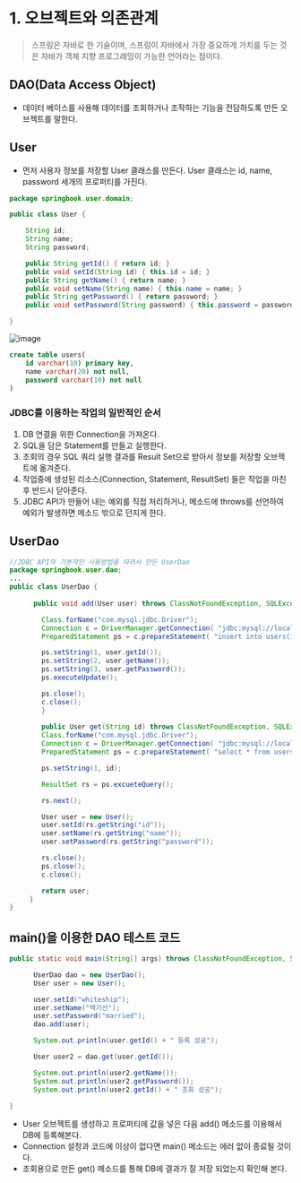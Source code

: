 # 1. 오브젝트와 의존관계
>스프링은 자바로 한 기술이며, 스프링이 자바에서 가장 중요하게 가치를 두는 것은 자바가 객체 지향 프로그래밍이 가능한 언어라는 점이다.

## DAO(Data Access Object)
- 데이터 베이스를 사용해 데이터를 조회하거나 조작하는 기능을 전담하도록 만든 오브젝트를 말한다.

## User
- 먼저 사용자 정보를 저장할 User 클래스를 만든다. User 클래스는 id, name, password 세개의 프로퍼티를 가진다.
```java
package springbook.user.domain;

public class User { 

    String id;
    String name;
    String password;

    public String getId() { return id; } 
    public void setId(String id) { this.id = id; } 
    public String getName() { return name; }
    public void setName(String name) { this.name = name; } 
    public String getPassword() { return password; } 
    public void setPassword(String password) { this.password = password; } 

}
```
![image](https://user-images.githubusercontent.com/37647995/115255247-07d57600-a169-11eb-9cf7-6dbe9d23f83e.png)
```sql
create table users(
	id varchar(10) primary key,
	name varchar(20) not null,
	password varchar(10) not null
)
```
### JDBC를 이용하는 작업의 일반적인 순서
1. DB 연결을 위한 Connection을 가져온다.
2. SQL을 담은 Statement를 만들고 실행한다.
3. 조회의 경우 SQL 쿼리 실행 결과를 Result Set으로 받아서 정보를 저장할 오브젝트에 옮겨준다.
4. 작업중에 생성된 리소스(Connection, Statement, ResultSet) 들은 작업을 마친 후 반드시 닫아준다.
5. JDBC API가 만들어 내는 예외를 직접 처리하거나, 메소드에 throws를 선언하여 예외가 발생하면 메소드 밖으로 던지게 한다.

## UserDao
```java
//JDBC API의 기본적인 사용방법을 따라서 만든 UserDao
package springbook.user.dao;
...
public class UserDao { 
	
      public void add(User user) throws ClassNotFoundException, SQLException {

        Class.forName("com.mysql.jdbc.Driver");
        Connection c = DriverManager.getConnection( "jdbc:mysql://localhost/springbook", "spring", "book");
        PreparedStatement ps = c.prepareStatement( "insert into users(id, name, password) values(?,?,?)");

        ps.setString(1, user.getId());
        ps.setString(2, user.getName());
        ps.setString(3, user.getPassword());
        ps.executeUpdate();

        ps.close();
        c.close();
		}
		
		public User get(String id) throws ClassNotFoundException, SQLException { 
        Class.forName("com.mysql.jdbc.Driver");
        Connection c = DriverManager.getConnection( "jdbc:mysql://localhost/springbook", "spring", "book");
        PreparedStatement ps = c.prepareStatement( "select * from users where id = ?");

        ps.setString(1, id);

        ResultSet rs = ps.excueteQuery();

        rs.next();

        User user = new User();
        user.setId(rs.getString("id"));
        user.setName(rs.getString("name"));
        user.setPassword(rs.getString("password"));

        rs.close();
        ps.close();
        c.close();

        return user;
     } 
}
```
## main()을 이용한 DAO 테스트 코드

```java
public static void main(String[] args) throws ClassNotFoundException, SQLException { 

      UserDao dao = new UserDao();
      User user = new User();

      user.setId("whiteship");
      user.setName("백기선");
      user.setPassword("married");
      dao.add(user);

      System.out.println(user.getId() + " 등록 성공");

      User user2 = dao.get(user.getId());

      System.out.println(user2.getName());
      System.out.println(user2.getPassword());
      System.out.println(user2.getId() + " 조회 성공");

}
```
- User 오브젝트를 생성하고 프로퍼티에 값을 넣은 다음 add() 메소드를 이용해서 DB에 등록해본다.
- Connection 설정과 코드에 이상이 없다면 main() 메소드는 에러 없이 종료될 것이다.
- 조회용으로 만든 get() 메소드를 통해 DB에 결과가 잘 저장 되었는지 확인해 본다.
